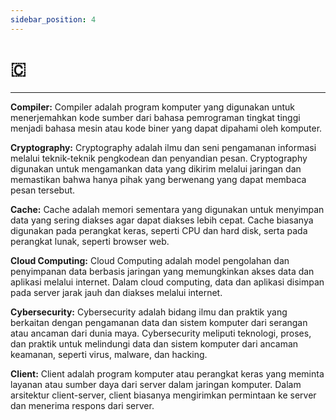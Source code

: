 ```yaml
---
sidebar_position: 4
---
```


# 🇨
---

**Compiler:** Compiler adalah program komputer yang digunakan untuk menerjemahkan kode sumber dari bahasa pemrograman tingkat tinggi menjadi bahasa mesin atau kode biner yang dapat dipahami oleh komputer.

**Cryptography:** Cryptography adalah ilmu dan seni pengamanan informasi melalui teknik-teknik pengkodean dan penyandian pesan. Cryptography digunakan untuk mengamankan data yang dikirim melalui jaringan dan memastikan bahwa hanya pihak yang berwenang yang dapat membaca pesan tersebut.

**Cache:** Cache adalah memori sementara yang digunakan untuk menyimpan data yang sering diakses agar dapat diakses lebih cepat. Cache biasanya digunakan pada perangkat keras, seperti CPU dan hard disk, serta pada perangkat lunak, seperti browser web.

**Cloud Computing:** Cloud Computing adalah model pengolahan dan penyimpanan data berbasis jaringan yang memungkinkan akses data dan aplikasi melalui internet. Dalam cloud computing, data dan aplikasi disimpan pada server jarak jauh dan diakses melalui internet.

**Cybersecurity:** Cybersecurity adalah bidang ilmu dan praktik yang berkaitan dengan pengamanan data dan sistem komputer dari serangan atau ancaman dari dunia maya. Cybersecurity meliputi teknologi, proses, dan praktik untuk melindungi data dan sistem komputer dari ancaman keamanan, seperti virus, malware, dan hacking.

**Client:** Client adalah program komputer atau perangkat keras yang meminta layanan atau sumber daya dari server dalam jaringan komputer. Dalam arsitektur client-server, client biasanya mengirimkan permintaan ke server dan menerima respons dari server.